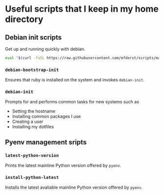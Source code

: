 # Useful scripts that I keep in my home directory

## Debian init scripts
Get up and running quickly with debian.

```sh
eval "$(curl -fsSL https://raw.githubusercontent.com/mfdorst/scripts/master/debian-bootstrap-init)"
```

### `debian-bootstrap-init`
Ensures that ruby is installed on the system and invokes `debian-init`.

### `debian-init`
Prompts for and performs common tasks for new systems such as

+ Setting the hostname
+ Installing common packages I use
+ Creating a user
+ Installing my dotfiles


## Pyenv management sripts

### `latest-python-version`
Prints the latest mainline Python version offered by `pyenv`.

### `install-python-latest`
Installs the latest avaliable mainline Python version offered by `pyenv`.
